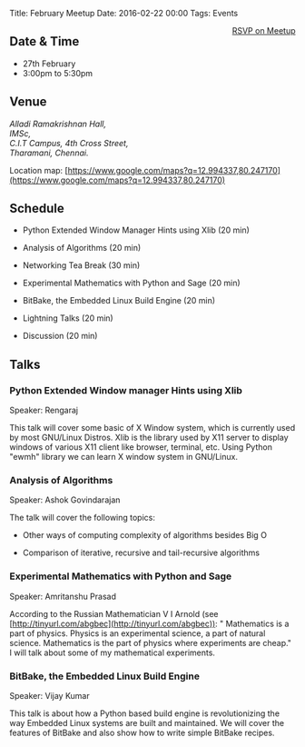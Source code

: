 Title: February Meetup
Date: 2016-02-22 00:00
Tags: Events

<a style="float:right;" class="pure-button"
href="http://www.meetup.com/Chennaipy/events/228677327/" target="_blank"><i
class="fa fa-check-square-o"></i> RSVP on Meetup</a>

## Date & Time

   * 27th February
   * 3:00pm to 5:30pm

## Venue 

<address>
Alladi Ramakrishnan Hall,<br/>
IMSc, <br/>
C.I.T Campus, 4th Cross Street,<br/>
Tharamani, Chennai.<br/>
</address>

Location map: [https://www.google.com/maps?q=12.994337,80.247170](https://www.google.com/maps?q=12.994337,80.247170)

## Schedule

  * Python Extended Window Manager Hints using Xlib (20 min)

  * Analysis of Algorithms (20 min)

  * Networking Tea Break (30 min)

  * Experimental Mathematics with Python and Sage (20 min)

  * BitBake, the Embedded Linux Build Engine (20 min)

  * Lightning Talks (20 min)

  * Discussion (20 min)

## Talks

### Python Extended Window manager Hints using Xlib

Speaker: Rengaraj

This talk will cover some basic of X Window system, which is currently
used by most GNU/Linux Distros. Xlib is the library used by X11 server
to display windows of various X11 client like browser, terminal,
etc. Using Python "ewmh" library we can learn X window system in
GNU/Linux.

### Analysis of Algorithms

Speaker: Ashok Govindarajan

The talk will cover the following topics:

  * Other ways of computing complexity of algorithms besides Big O

  * Comparison of iterative, recursive and tail-recursive algorithms

### Experimental Mathematics with Python and Sage

Speaker: Amritanshu Prasad

According to the Russian Mathematician V I Arnold (see
[http://tinyurl.com/abgbec](http://tinyurl.com/abgbec)): " Mathematics
is a part of physics. Physics is an experimental science, a part of
natural science. Mathematics is the part of physics where experiments
are cheap." I will talk about some of my mathematical experiments.

### BitBake, the Embedded Linux Build Engine

Speaker: Vijay Kumar

This talk is about how a Python based build engine is revolutionizing
the way Embedded Linux systems are built and maintained. We will cover
the features of BitBake and also show how to write simple BitBake
recipes.


